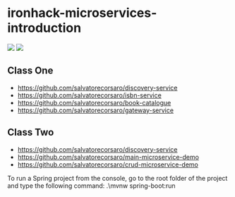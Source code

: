 # ironhack-microservices-introduction

![](https://i.ibb.co/BcWPJPS/Microservices.png)
![](https://i.ibb.co/0B5CxYd/planbookapp.png)

## Class One
- https://github.com/salvatorecorsaro/discovery-service
- https://github.com/salvatorecorsaro/isbn-service
- https://github.com/salvatorecorsaro/book-catalogue
- https://github.com/salvatorecorsaro/gateway-service

## Class Two
- https://github.com/salvatorecorsaro/discovery-service
- https://github.com/salvatorecorsaro/main-microservice-demo
- https://github.com/salvatorecorsaro/crud-microservice-demo

To run a Spring project from the console, go to the root folder of the project and type the following command: 
.\mvnw spring-boot:run



